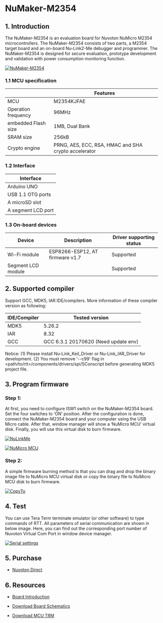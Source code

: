 # NuMaker-M2354
## 1. Introduction
The NuMaker-M2354 is an evaluation board for Nuvoton NuMicro M2354 microcontrollers. The NuMaker-M2354 consists of two parts, a M2354 target board and an on-board Nu-Link2-Me debugger and programmer. The NuMaker-M2354 is designed for secure evaluation, prototype development and validation with power consumption monitoring function.

[![NuMaker-M2354](https://i.imgur.com/uncXX0g.jpg "NuMaker-M2354")](https://i.imgur.com/uncXX0g.jpg "NuMaker-M2354")

### 1.1 MCU specification

|  | Features |
| -- | -- |
| MCU | M2354KJFAE |
| Operation frequency | 96MHz |
| embedded Flash size | 1MB, Dual Bank |
| SRAM size | 256kB |
| Crypto engine | PRNG, AES, ECC, RSA, HMAC and SHA crypto accelerator |

### 1.2 Interface

| Interface |
| -- |
| Arduino UNO |
| USB 1.1 OTG ports |
| A microSD slot |
| A segment LCD port |

### 1.3 On-board devices

| Device | Description | Driver supporting status |
| -- | -- | -- |
|Wi-Fi module| ESP8266-ESP12, AT firmware v1.7 | Supported |
|Segment LCD module| | Supported |

## 2. Supported compiler
Support GCC, MDK5, IAR IDE/compilers. More information of these compiler version as following:

| IDE/Compiler  | Tested version                    |
| ---------- | ------------------------------------ |
| MDK5       | 5.26.2                               |
| IAR        | 8.32                                 |
| GCC        | GCC 6.3.1 20170620 (Need update env) |

Notice: 
(1) Please install Nu-Link_Keil_Driver or Nu-Link_IAR_Driver for development.
(2) You must remove '--c99' flag in <path/to/rtt>/components/drivers/spi/SConscript before generating MDK5 project file.

## 3. Program firmware
### Step 1:
At first, you need to configure ISW1 switch on the NuMaker-M2354 board. Set the four switches to ‘ON’ position. After the configuration is done, connect the NuMaker-M2354 board and your computer using the USB Micro cable. After that, window manager will show a ‘NuMicro MCU’ virtual disk. Finally, you will use this virtual disk to burn firmware.

[![NuLinkMe](https://i.imgur.com/us0Fhhu.png "NuLinkMe")](https://i.imgur.com/us0Fhhu.png "NuLinkMe")

[![NuMicro MCU](https://i.imgur.com/lWnNtpM.png "NuMicro MCU")](https://i.imgur.com/lWnNtpM.png "NuMicro MCU")

### Step 2:
A simple firmware burning method is that you can drag and drop the binary image file to NuMicro MCU virtual disk or copy the binary file to NuMicro MCU disk to burn firmware.

[![CopyTo](https://i.imgur.com/6NfGS7m.png "CopyTo")](https://i.imgur.com/6NfGS7m.png "CopyTo")

## 4. Test
You can use Tera Term terminate emulator (or other software) to type commands of RTT. All parameters of serial communication are shown in below image. Here, you can find out the corresponding port number of Nuvoton Virtual Com Port in window device manager.

[![Serial settings](https://i.imgur.com/5NYuSNM.png "Serial settings")](https://i.imgur.com/5NYuSNM.png "Serial settings")

## 5. Purchase
* [Nuvoton Direct][1]

## 6. Resources
* [Board Introduction][2]
* [Download Board Schematics][3]
* [Download MCU TRM][4]

  [1]: https://direct.nuvoton.com/en/numaker-m2354
  [2]: https://www.nuvoton.com/board/numaker-m2354/index.html
  [3]: https://www.nuvoton.com/resource-download.jsp?tp_GUID=HL1020201102161956
  [4]: https://www.nuvoton.com/resource-download.jsp?tp_GUID=DA05-M2354
